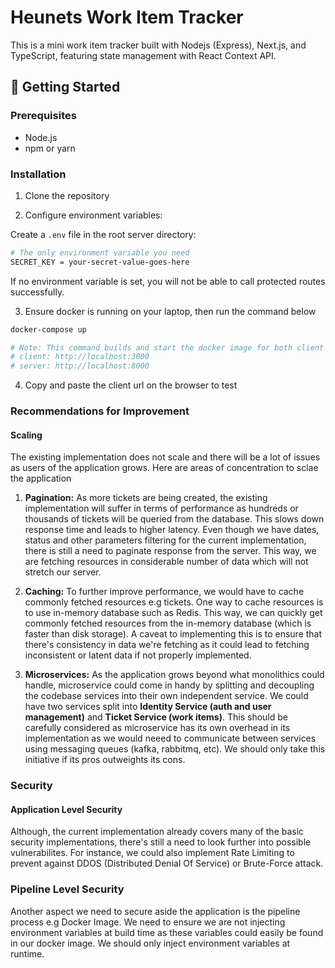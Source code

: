 # Heunets Work Item Tracker

This is a mini work item tracker built with Nodejs (Express), Next.js, and TypeScript, featuring state management with React Context API.

## 🚀 Getting Started

### Prerequisites

- Node.js
- npm or yarn

### Installation

1. Clone the repository

2. Configure environment variables:

Create a `.env` file in the root server directory:

```bash
# The only environment variable you need
SECRET_KEY = your-secret-value-goes-here 
```
If no environment variable is set, you will not be able to call protected routes successfully.

3. Ensure docker is running on your laptop, then run the command below
```bash
docker-compose up

# Note: This command builds and start the docker image for both client and server
# client: http://localhost:3000
# server: http://localhost:8000
```

4. Copy and paste the client url on the browser to test


### Recommendations for Improvement

#### Scaling
The existing implementation does not scale and there will be a lot of issues as users of the application grows. Here are areas of concentration to sclae the application

1. **Pagination:** As more tickets are being created, the existing implementation will suffer in terms of performance as hundreds or thousands of tickets will be queried from the database. This slows down response time and leads to higher latency. Even though we have dates, status and other parameters filtering for the current implementation, there is still a need to paginate response from the server. This way, we are fetching resources in considerable number of data which will not stretch our server.

2. **Caching:** To further improve performance, we would have to cache commonly fetched resources e.g tickets. One way to cache resources is to use in-memory database such as Redis. This way, we can quickly get commonly fetched resources from the in-memory database (which is faster than disk storage). A caveat to implementing this is to ensure that there's consistency in data we're fetching as it could lead to fetching inconsistent or latent data if not properly implemented.

3. **Microservices:** As the application grows beyond what monolithics could handle, microservice could come in handy by splitting and decoupling the codebase services into their own independent service. We could have two services split into **Identity Service (auth and user management)** and **Ticket Service (work items)**. This should be carefully considered as microservice has its own overhead in its implementation as we would neeed to communicate between services using messaging queues (kafka, rabbitmq, etc). We should only take this initiative if its pros outweights its cons.


### Security

#### Application Level Security
Although, the current implementation already covers many of the basic security implementations, there's still a need to look further into possible vulnerabilites.
For instance, we could also implement Rate Limiting to prevent against DDOS (Distributed Denial Of Service) or Brute-Force attack. 

### Pipeline Level Security
Another aspect we need to secure aside the application is the pipeline process e.g Docker Image. We need to ensure we are not injecting environment variables at build time as these variables could easily be found in our docker image. We should only inject environment variables at runtime.
